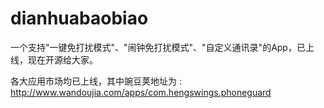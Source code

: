 # dianhuabaobiao
一个支持"一键免打扰模式"、"闹钟免打扰模式"、"自定义通讯录"的App，已上线，现在开源给大家。

各大应用市场均已上线，其中豌豆荚地址为 : http://www.wandoujia.com/apps/com.hengswings.phoneguard
